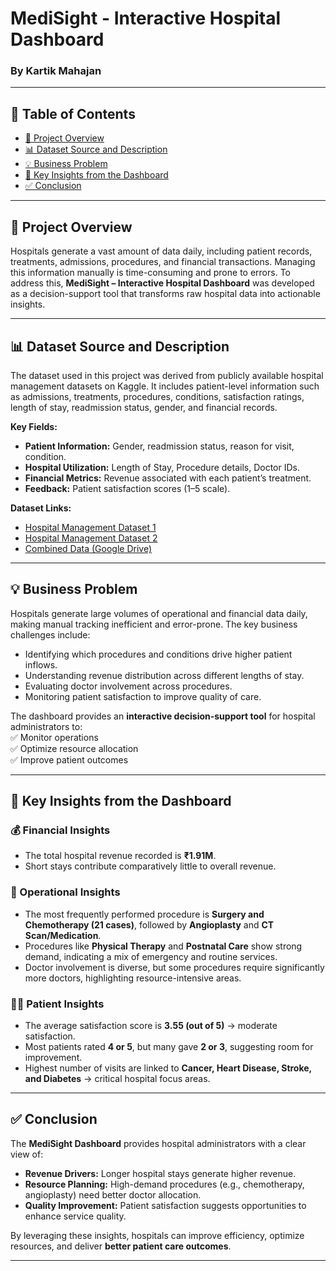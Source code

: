 # MediSight - Interactive Hospital Dashboard  

### By Kartik Mahajan  

---
## 📌 Table of Contents  
- [📍 Project Overview](#-project-overview)  
- [📊 Dataset Source and Description](#-dataset-source-and-description)  
- [💡 Business Problem](#-business-problem)  
- [🔎 Key Insights from the Dashboard](#-key-insights-from-the-dashboard)  
- [✅ Conclusion](#-conclusion)  


---

## 📌 Project Overview  
Hospitals generate a vast amount of data daily, including patient records, treatments, admissions, procedures, and financial transactions. Managing this information manually is time-consuming and prone to errors. To address this, **MediSight – Interactive Hospital Dashboard** was developed as a decision-support tool that transforms raw hospital data into actionable insights.  

---

## 📊 Dataset Source and Description  
The dataset used in this project was derived from publicly available hospital management datasets on Kaggle. It includes patient-level information such as admissions, treatments, procedures, conditions, satisfaction ratings, length of stay, readmission status, gender, and financial records.  

**Key Fields:**  
- **Patient Information:** Gender, readmission status, reason for visit, condition.  
- **Hospital Utilization:** Length of Stay, Procedure details, Doctor IDs.  
- **Financial Metrics:** Revenue associated with each patient’s treatment.  
- **Feedback:** Patient satisfaction scores (1–5 scale).  

**Dataset Links:**  
- [Hospital Management Dataset 1](https://www.kaggle.com/datasets/kanakbaghel/hospital-management-dataset)  
- [Hospital Management Dataset 2](https://www.kaggle.com/datasets/blueblushed/hospital-dataset-for-practice)  
- [Combined Data (Google Drive)](https://docs.google.com/spreadsheets/d/1GQZIZqrCMbasgjCPAhFW-NWy93c2KwD5cVdtHRUCPCI/edit?usp=sharing)  

---

## 💡 Business Problem  
Hospitals generate large volumes of operational and financial data daily, making manual tracking inefficient and error-prone. The key business challenges include:  
- Identifying which procedures and conditions drive higher patient inflows.  
- Understanding revenue distribution across different lengths of stay.  
- Evaluating doctor involvement across procedures.  
- Monitoring patient satisfaction to improve quality of care.  

The dashboard provides an **interactive decision-support tool** for hospital administrators to:  
✅ Monitor operations  
✅ Optimize resource allocation  
✅ Improve patient outcomes  

---

## 🔎 Key Insights from the Dashboard  

### 💰 Financial Insights  
- The total hospital revenue recorded is **₹1.91M**.  
- Short stays contribute comparatively little to overall revenue.  

### 🏥 Operational Insights  
- The most frequently performed procedure is **Surgery and Chemotherapy (21 cases)**, followed by **Angioplasty** and **CT Scan/Medication**.  
- Procedures like **Physical Therapy** and **Postnatal Care** show strong demand, indicating a mix of emergency and routine services.  
- Doctor involvement is diverse, but some procedures require significantly more doctors, highlighting resource-intensive areas.  

### 👩‍⚕️ Patient Insights  
- The average satisfaction score is **3.55 (out of 5)** → moderate satisfaction.  
- Most patients rated **4 or 5**, but many gave **2 or 3**, suggesting room for improvement.  
- Highest number of visits are linked to **Cancer, Heart Disease, Stroke, and Diabetes** → critical hospital focus areas.  

---

## ✅ Conclusion  
The **MediSight Dashboard** provides hospital administrators with a clear view of:  
- **Revenue Drivers:** Longer hospital stays generate higher revenue.  
- **Resource Planning:** High-demand procedures (e.g., chemotherapy, angioplasty) need better doctor allocation.  
- **Quality Improvement:** Patient satisfaction suggests opportunities to enhance service quality.  

By leveraging these insights, hospitals can improve efficiency, optimize resources, and deliver **better patient care outcomes**.  

---

